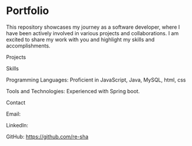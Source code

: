# Portfolio

This repository showcases my journey as a software developer, where I have been actively involved in various projects and collaborations. I am excited to share my work with you and highlight my skills and accomplishments.



Projects



Skills


Programming Languages: Proficient in JavaScript, Java, MySQL, html, css


Tools and Technologies: Experienced with Spring boot.



Contact


Email:


LinkedIn: 


GitHub: https://github.com/re-sha
